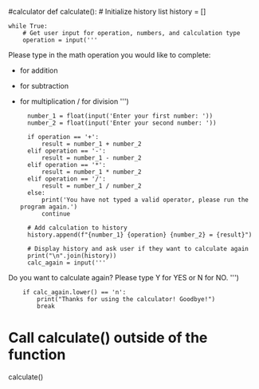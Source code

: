#calculator 
def calculate():
    # Initialize history list
    history = []

    while True:
        # Get user input for operation, numbers, and calculation type
        operation = input('''
Please type in the math operation you would like to complete:
+ for addition
- for subtraction
* for multiplication
/ for division
''')

        number_1 = float(input('Enter your first number: '))
        number_2 = float(input('Enter your second number: '))

        if operation == '+':
            result = number_1 + number_2
        elif operation == '-':
            result = number_1 - number_2
        elif operation == '*':
            result = number_1 * number_2
        elif operation == '/':
            result = number_1 / number_2
        else:
            print('You have not typed a valid operator, please run the program again.')
            continue

        # Add calculation to history
        history.append(f"{number_1} {operation} {number_2} = {result}")

        # Display history and ask user if they want to calculate again
        print("\n".join(history))
        calc_again = input('''
Do you want to calculate again?
Please type Y for YES or N for NO.
''')

        if calc_again.lower() == 'n':
            print("Thanks for using the calculator! Goodbye!")
            break

# Call calculate() outside of the function
calculate()

